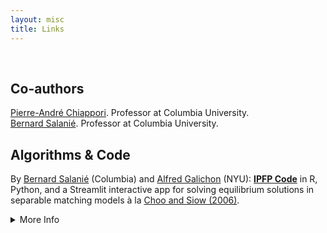 ```yaml
---
layout: misc
title: Links
---
```


<br>

## Co-authors
<a href="http://www.columbia.edu/~pc2167/" target="_blank" rel="noopener noreferrer">Pierre-André Chiappori</a>. Professor at Columbia University.  
<a href="http://bsalanie.com/" target="_blank" rel="noopener noreferrer">Bernard Salanié</a>. Professor at Columbia University.

## Algorithms & Code
By 
<a href="http://bsalanie.com/" target="_blank" rel="noopener noreferrer">Bernard Salanié</a> (Columbia) 
and
<a href="http://alfredgalichon.com/" target="_blank" rel="noopener noreferrer">Alfred Galichon</a> (NYU):
**<a href="http://bsalanie.com/code-for-separable-matching-models/" target="_blank" rel="noopener noreferrer">IPFP Code</a>** 
in R, Python, and a Streamlit interactive app for solving equilibrium solutions in separable matching models à la
<a href="https://www.jstor.org/stable/10.1086/498585?seq=1" target="_blank" rel="noopener noreferrer">Choo and Siow (2006)</a>.

<details>
  <summary> More Info </summary>
  
  <br>
  
  My co-author
  <a href="http://bsalanie.com/" target="_blank" rel="noopener noreferrer">Bernard Salanié</a> (Columbia)
  and
  <a href="http://alfredgalichon.com/" target="_blank" rel="noopener noreferrer">Alfred Galichon</a> (NYU)
  developed the Iterative Proportional Fitting Procedure (IPFP) algorithm for solving equilibrium solutions in separable matching models, including the 
  <a href="https://www.jstor.org/stable/10.1086/498585?seq=1" target="_blank" rel="noopener noreferrer">Choo and Siow (2006)</a>
  original specification and its variants.
</details>
